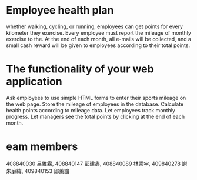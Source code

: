 # Employee health plan

whether walking, cycling, or running, employees can get points for every kilometer they exercise.
Every employee must report the mileage of monthly exercise to the. At the end of each month, all e-mails will be collected,
and a small cash reward will be given to employees according to their total points.

# The functionality of your web application

Ask employees to use simple HTML forms to enter their sports mileage on the web page.
Store the mileage of employees in the database.
Calculate health points according to mileage data.
Let employees track monthly progress.
Let managers see the total points by clicking at the end of each month.


# eam members

408840030 呂維霖,  408840147 彭建鑫,  408840089 林乘宇,  409840278 謝朱庭緯,  409840153 邱薰誼



